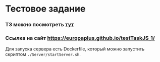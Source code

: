 # Тестовое задание
### Т3 можно посмотреть [тут](https://github.com/europaplus/testTaskJS_1/blob/master/ТЗ.pdf)
### Ссылка на сайт https://europaplus.github.io/testTaskJS_1/

Для запуска сервера есть Dockerfile, который можно запустить скриптом `./Server/startServer.sh`.
